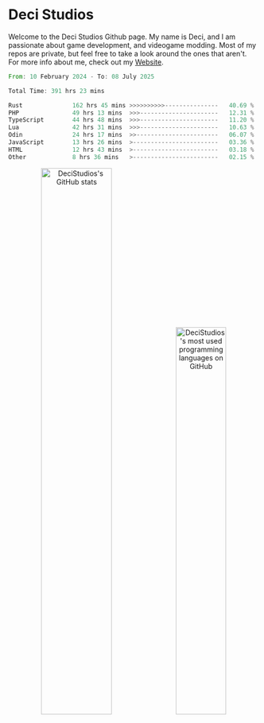 # Deci Studios
Welcome to the Deci Studios Github page. My name is Deci, and I am passionate about game development, and videogame modding. Most of my repos are private, but feel free to take a look around the ones that aren't.
For more info about me, check out my <a href="https://decidev.co.uk" target="_blank">Website</a>.
<!--START_SECTION:waka-->

```rust
From: 10 February 2024 - To: 08 July 2025

Total Time: 391 hrs 23 mins

Rust              162 hrs 45 mins >>>>>>>>>>---------------   40.69 %
PHP               49 hrs 13 mins  >>>----------------------   12.31 %
TypeScript        44 hrs 48 mins  >>>----------------------   11.20 %
Lua               42 hrs 31 mins  >>>----------------------   10.63 %
Odin              24 hrs 17 mins  >>-----------------------   06.07 %
JavaScript        13 hrs 26 mins  >------------------------   03.36 %
HTML              12 hrs 43 mins  >------------------------   03.18 %
Other             8 hrs 36 mins   >------------------------   02.15 %
```

<!--END_SECTION:waka-->
<p align="center">
  <a href="https://github.com/anuraghazra/github-readme-stats" target="_blank"><img src="https://github-readme-stats.vercel.app/api?username=decistudios&show_icons=true&count_private=true&theme=omni&hide_border=true" alt="DeciStudios's GitHub stats" width="53.1%" /></a>
  <a href="https://github.com/anuraghazra/github-readme-stats" target="_blank"><img width="44.7%" src="https://github-readme-stats.vercel.app/api/top-langs/?username=decistudios&theme=omni&layout=compact&hide_border=true&langs_count=6" alt="DeciStudios's most used programming languages on GitHub" /></a>
</p>


